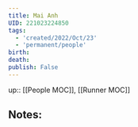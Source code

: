 ```yaml
---
title: Mai Anh
UID: 221023224850
tags:
  - 'created/2022/Oct/23'
  - 'permanent/people'
birth:
death:
publish: False
---
```

up:: [[People MOC]], [[Runner MOC]]

## Notes:

